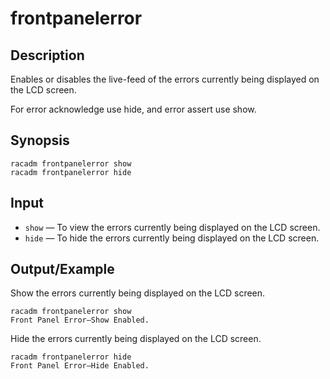 # frontpanelerror

## Description

Enables or disables the live-feed of the errors currently being displayed on the LCD screen.

For error acknowledge use hide, and error assert use show.

## Synopsis

```
racadm frontpanelerror show
racadm frontpanelerror hide
```

## Input

- `show` — To view the errors currently being displayed on the LCD screen.
- `hide` — To hide the errors currently being displayed on the LCD screen.

## Output/Example

Show the errors currently being displayed on the LCD screen.

```
racadm frontpanelerror show
Front Panel Error—Show Enabled.
```

Hide the errors currently being displayed on the LCD screen.

```
racadm frontpanelerror hide
Front Panel Error—Hide Enabled.
```